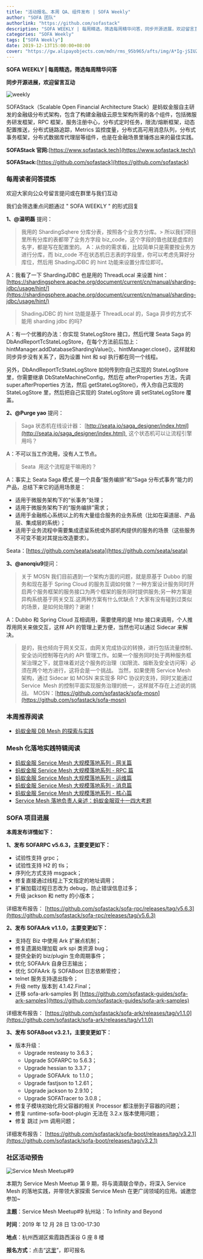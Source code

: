 ```yaml
---
title: "活动报名、本周 QA、组件发布 | SOFA Weekly"
author: "SOFA 团队"
authorlink: "https://github.com/sofastack"
description: "SOFA WEEKLY | 每周精选，筛选每周精华问答，同步开源进展，欢迎留言互动。"
categories: "SOFA Weekly"
tags: ["SOFA Weekly"]
date: 2019-12-13T15:00:00+08:00
cover: "https://gw.alipayobjects.com/mdn/rms_95b965/afts/img/A*Ig-jSIUZWx0AAAAAAAAAAAAAARQnAQ"
---
```


**SOFA WEEKLY | 每周精选，筛选每周精华问答**

**同步开源进展，欢迎留言互动**

![weekly](https://gw.alipayobjects.com/mdn/rms_95b965/afts/img/A*ARgKS6SuU7YAAAAAAAAAAAAAARQnAQ)

SOFAStack（Scalable Open Financial Architecture Stack）是蚂蚁金服自主研发的金融级分布式架构，包含了构建金融级云原生架构所需的各个组件，包括微服务研发框架，RPC 框架，服务注册中心，分布式定时任务，限流/熔断框架，动态配置推送，分布式链路追踪，Metrics 监控度量，分布式高可用消息队列，分布式事务框架，分布式数据库代理层等组件，也是在金融场景里锤炼出来的最佳实践。

**SOFAStack 官网:**[https://www.sofastack.tech](https://www.sofastack.tech/)

**SOFAStack:**[https://github.com/sofastack](https://github.com/sofastack)

### 每周读者问答提炼

欢迎大家向公众号留言提问或在群里与我们互动

我们会筛选重点问题通过 " SOFA WEEKLY " 的形式回复

**1、@温明磊** 提问：

> 我用的 ShardingSqhere 分库分表，按照各个业务方分库。> 所以我们项目里所有分库的表都带了业务方字段 biz_code，这个字段的值也就是虚库的名字，都是写在配置里的。
A：从你的需求看，比较简单只是需要按业务方进行分库，而 biz_code 不在状态机日志表的字段里，你可以考虑先算好分库位，然后用 ShadingJDBC 的 hint 功能来设置分库位即可。

A：我看了一下 ShardingJDBC 也是用的 ThreadLocal 来设置 hint：[https://shardingsphere.apache.org/document/current/cn/manual/sharding-jdbc/usage/hint/](https://shardingsphere.apache.org/document/current/cn/manual/sharding-jdbc/usage/hint/)

> ShadingJDBC 的 hint 功能是基于 ThreadLocal 的，Saga 异步的方式不能用 sharding jdbc 的吗?

A：有一个优雅的办法：你实现 StateLogStore 接口，然后代理 Seata Saga 的 DbAndReportTcStateLogStore，在每个方法前后加上：hintManager.addDatabaseShardingValue();、hintManager.close()，这样就和同步异步没有关系了，因为设置 hint 和 sql 执行都在同一个线程。

另外，DbAndReportTcStateLogStore 如何传到你自己实现的 StateLogStore 里，你需要继承 DbStateMachineConfig，然后在 afterProperties 方法，先调 super.afterProperties 方法，然后 getStateLogStore()，传入你自己实现的 StateLogStore 里，然后把自己实现的 StateLogStore 调 setStateLogStore 覆盖。

**2、@Purge yao** 提问：

> Saga 状态机在线设计器： [http://seata.io/saga_designer/index.html](http://seata.io/saga_designer/index.html)  这个状态机可以让流程引擎用吗？

A：不可以当工作流用，没有人工节点。

> Seata  用这个流程是干嘛用的？

A：事实上 Seata Saga 模式 是一个具备“服务编排”和“Saga 分布式事务”能力的产品，总结下来它的适用场景是：

- 适用于微服务架构下的“长事务”处理；
- 适用于微服务架构下的“服务编排”需求；
- 适用于金融核心系统以上的有大量组合服务的业务系统（比如在渠道层、产品层、集成层的系统）；
- 适用于业务流程中需要集成遗留系统或外部机构提供的服务的场景（这些服务不可变不能对其提出改造要求）。

Seata：[https://github.com/seata/seata](https://github.com/seata/seata)

**3、@anorqiu9**提问：

> 关于 MOSN 我们目前遇到一个架构方面的问题，就是原基于 Dubbo 的服务和现在基于 Spring Cloud 的服务互调如何做？一种方案设计服务同时开启两个服务框架的服务接口为两个框架的服务同时提供服务;另一种方案是异构系统基于网关交互.这两种方案有什么优缺点？大家有没有碰到过类似的场景，是如何处理的？谢谢！

A：Dubbo 和 Spring Cloud 互相调用，需要使用的是 http 接口来调用，个人推荐用网关来做交互，这样 API 的管理上更方便，当然也可以通过 Sidecar 来解决。

> 是的，我也倾向于网关交互，由网关完成协议的转换，进行包括流量控制、安全访问控制等在内的 API 管理工作。如果一个服务同时处于两种服务框架治理之下，就意味着对这个服务的治理（如限流、熔断及安全访问等）必须在两个地方进行，这将会是一个挑战。
> 当然，如果使用 Service Mesh 架构，通过 Sidecar 如 MOSN 来实现多 RPC 协议的支持，同时又能通过 Service  Mesh 的控制平面实现服务治理的统一，这样就不存在上述说的挑战。
MOSN：[https://github.com/sofastack/sofa-mosn](https://github.com/sofastack/sofa-mosn)

### 本周推荐阅读

- [蚂蚁金服 DB Mesh 的探索与实践](/blog/ant-financial-db-mesh-explore-practice/)

### Mesh 化落地实践特辑阅读

- [蚂蚁金服 Service Mesh 大规模落地系列 - 网关篇](/blog/service-mesh-practice-in-production-at-ant-financial-part5-gateway/)
- [蚂蚁金服 Service Mesh 大规模落地系列 - RPC 篇](/blog/service-mesh-practice-in-production-at-ant-financial-part4-rpc/)
- [蚂蚁金服 Service Mesh 大规模落地系列 - 运维篇](/blog/service-mesh-practice-in-production-at-ant-financial-part3-operation/)
- [蚂蚁金服 Service Mesh 大规模落地系列 - 消息篇](/blog/service-mesh-practice-in-production-at-ant-financial-part2-mesh/)
- [蚂蚁金服 Service Mesh 大规模落地系列 - 核心篇](/blog/service-mesh-practice-in-production-at-ant-financial-part1-core/)
- [Service Mesh 落地负责人亲述：蚂蚁金服双十一四大考题](/blog/service-mesh-practice-antfinal-shopping-festival-big-exam/)

### SOFA 项目进展

**本周发布详情如下：**

**1、发布 SOFARPC v5.6.3，主要变更如下：**

- 试验性支持 grpc；
- 试验性支持 H2 的 tls；
- 序列化方式支持 msgpack；
- 修复直接通过线程上下文指定的地址调用；
- 扩展加载过程日志改为 debug，防止错误信息过多；
- 升级 jackson 和 netty 的小版本；

详细发布报告：
[https://github.com/sofastack/sofa-rpc/releases/tag/v5.6.3](https://github.com/sofastack/sofa-rpc/releases/tag/v5.6.3)

**2、发布 SOFAArk v1.1.0，主要变更如下：**

- 支持在 Biz 中使用 Ark 扩展点机制；
- 修复遗漏处理加载 ark spi 类资源 bug；
- 提供全新的 biz/plugin 生命周期事件；
- 优化 SOFAArk 自身日志输出；
- 优化 SOFAArk 与 SOFABoot 日志依赖管控；
- telnet 服务支持退出指令；
- 升级 netty 版本到 4.1.42.Final；
- 迁移 sofa-ark-samples 到 [https://github.com/sofastack-guides/sofa-ark-samples](https://github.com/sofastack-guides/sofa-ark-samples)

详细发布报告：
[https://github.com/sofastack/sofa-ark/releases/tag/v1.1.0](https://github.com/sofastack/sofa-ark/releases/tag/v1.1.0)

**3、发布 SOFABoot v3.2.1，主要变更如下：**

- 版本升级：
  - Upgrade resteasy to 3.6.3；
  - Upgrade SOFARPC to 5.6.3；
  - Upgrade hessian to 3.3.7；
  - Upgrade SOFAArk  to 1.1.0；
  - Upgrade fastjson to 1.2.61；
  - Upgrade jackson to 2.9.10；
  - Upgrade SOFATracer to 3.0.8；
- 修复子模块初始化将父容器的相关 Processor 都注册到子容器的问题；
- 修复 runtime-sofa-boot-plugin 无法在 3.2.x 版本使用问题；
- 修复 跳过 jvm 调用问题；

详细发布报告：
[https://github.com/sofastack/sofa-boot/releases/tag/v3.2.1](https://github.com/sofastack/sofa-boot/releases/tag/v3.2.1)

### 社区活动预告

![Service Mesh Meetup#9](https://cdn.nlark.com/yuque/0/2019/png/226702/1576469907431-7bfc401e-fe31-46a7-9c90-391e8aace845.png)

本期为 Service Mesh Meetup 第 9 期，将与滴滴联合举办，将深入 Service Mesh 的落地实践，并带领大家探索 Service Mesh 在更广阔领域的应用。诚邀您参加~

**主题**：Service Mesh Meetup#9 杭州站：To Infinity and Beyond

**时间**：2019 年 12 月 28 日 13:00-17:30

**地点**：杭州西湖区紫霞路西溪谷 G 座 8 楼

**报名方式**：点击“[这里](https://tech.antfin.com/community/activities/1056)”，即可报名
